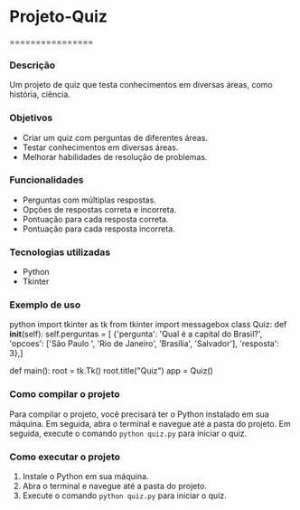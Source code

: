 # Projeto-Quiz
================
### Descrição
Um projeto de quiz que testa conhecimentos em diversas áreas, como história, ciência.

### Objetivos

- Criar um quiz com perguntas de diferentes áreas.
- Testar conhecimentos em diversas áreas.
- Melhorar habilidades de resolução de problemas.

### Funcionalidades

- Perguntas com múltiplas respostas.
- Opções de respostas correta e incorreta.
- Pontuação para cada resposta correta.
- Pontuação para cada resposta incorreta.

### Tecnologias utilizadas

- Python
- Tkinter

### Exemplo de uso

python
import tkinter as tk
from tkinter import messagebox
class Quiz: 
def __init__(self):
self.perguntas = [ 
    {'pergunta': 'Qual é a capital do Brasil?', 'opcoes': ['São Paulo ', 'Rio de Janeiro', 'Brasília', 'Salvador'], 'resposta': 3},]

def main(): 
root = tk.Tk()
root.title("Quiz")
app = Quiz()

### Como compilar o projeto

Para compilar o projeto, você precisará ter o Python instalado em sua máquina. Em seguida, abra o terminal e navegue até a pasta do projeto. Em seguida, execute o comando `python quiz.py` para iniciar o quiz. 

### Como executar o projeto

1. Instale o Python em sua máquina.
2. Abra o terminal e navegue até a pasta do projeto.
3. Execute o comando `python quiz.py` para iniciar o quiz.
